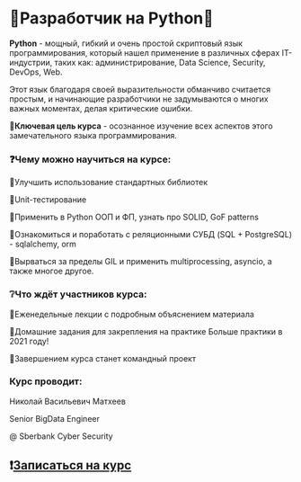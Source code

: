 # 🐍Разработчик на Python🐍

**Python** - мощный, гибкий и очень простой скриптовый язык программирования, который нашел применение в различных сферах IT-индустрии, таких как: администрирование, Data Science, Security, DevOps, Web.

Этот язык благодаря своей выразительности обманчиво считается простым, и начинающие разработчики не задумываются о многих важных моментах, делая критические ошибки.

**📌Ключевая цель курса** - осознанное изучение всех аспектов этого замечательного языка программирования.

### ❓Чему можно научиться на курсе:

🔻Улучшить использование стандартных библиотек

🔻Unit-тестирование

🔻Применить в Python ООП и ФП, узнать про SOLID, GoF patterns

🔻Ознакомиться и поработать с реляционными СУБД (SQL + PostgreSQL) - sqlalchemy, orm 

🔻Вырваться за пределы GIL и применить multiprocessing, asyncio, а также многое другое.

### ❔Что ждёт участников курса:

🥉Еженедельные лекции с подробным объяснением материала

🥈Домашние задания для закрепления на практике
Больше практики в 2021 году!

🥇Завершением курса станет командный проект


### Курс проводит:

Николай Васильевич Матхеев

Senior BigData Engineer 

@ Sberbank Cyber Security

## ❗️[Записаться на курс](https://forms.gle/ZVE86dLBQJ3yrfs7A)
